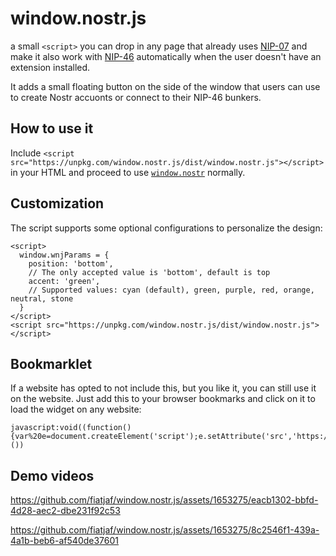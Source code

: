 # window.nostr.js

a small `<script>` you can drop in any page that already uses [NIP-07](https://nips.nostr.com/7) and make it also work with [NIP-46](https://nips.nostr.com/46) automatically when the user doesn't have an extension installed.

It adds a small floating button on the side of the window that users can use to create Nostr accuonts or connect to their NIP-46 bunkers.

## How to use it

Include `<script src="https://unpkg.com/window.nostr.js/dist/window.nostr.js"></script>` in your HTML and proceed to use [`window.nostr`](https://nips.nostr.com/7) normally.

## Customization
The script supports some optional configurations to personalize the design:

```
<script>
  window.wnjParams = {
    position: 'bottom',
    // The only accepted value is 'bottom', default is top
    accent: 'green',
    // Supported values: cyan (default), green, purple, red, orange, neutral, stone
  }
</script>
<script src="https://unpkg.com/window.nostr.js/dist/window.nostr.js"></script>
```

## Bookmarklet

If a website has opted to not include this, but you like it, you can still use it on the website. Just add this to your browser bookmarks and click on it to load the widget on any website:

```
javascript:void((function(){var%20e=document.createElement('script');e.setAttribute('src','https://unpkg.com/window.nostr.js/dist/window.nostr.js');document.body.appendChild(e)})())
```

## Demo videos

https://github.com/fiatjaf/window.nostr.js/assets/1653275/eacb1302-bbfd-4d28-aec2-dbe231f92c53

https://github.com/fiatjaf/window.nostr.js/assets/1653275/8c2546f1-439a-4a1b-beb6-af540de37601

